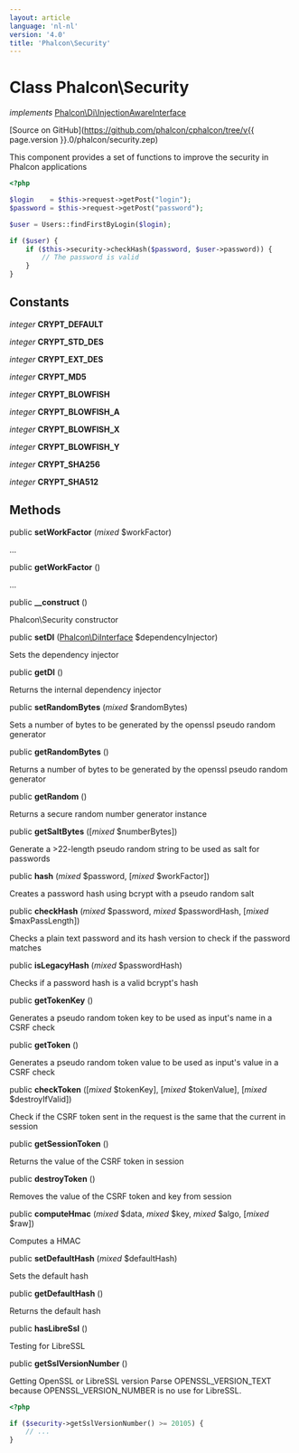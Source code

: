 ```yaml
---
layout: article
language: 'nl-nl'
version: '4.0'
title: 'Phalcon\Security'
---
```

# Class **Phalcon\Security**

*implements* [Phalcon\Di\InjectionAwareInterface](Phalcon_Di_InjectionAwareInterface)

[Source on GitHub](https://github.com/phalcon/cphalcon/tree/v{{ page.version }}.0/phalcon/security.zep)

This component provides a set of functions to improve the security in Phalcon applications

```php
<?php

$login    = $this->request->getPost("login");
$password = $this->request->getPost("password");

$user = Users::findFirstByLogin($login);

if ($user) {
    if ($this->security->checkHash($password, $user->password)) {
        // The password is valid
    }
}

```

## Constants

*integer* **CRYPT_DEFAULT**

*integer* **CRYPT_STD_DES**

*integer* **CRYPT_EXT_DES**

*integer* **CRYPT_MD5**

*integer* **CRYPT_BLOWFISH**

*integer* **CRYPT_BLOWFISH_A**

*integer* **CRYPT_BLOWFISH_X**

*integer* **CRYPT_BLOWFISH_Y**

*integer* **CRYPT_SHA256**

*integer* **CRYPT_SHA512**

## Methods

public **setWorkFactor** (*mixed* $workFactor)

...

public **getWorkFactor** ()

...

public **__construct** ()

Phalcon\Security constructor

public **setDI** ([Phalcon\DiInterface](Phalcon_DiInterface) $dependencyInjector)

Sets the dependency injector

public **getDI** ()

Returns the internal dependency injector

public **setRandomBytes** (*mixed* $randomBytes)

Sets a number of bytes to be generated by the openssl pseudo random generator

public **getRandomBytes** ()

Returns a number of bytes to be generated by the openssl pseudo random generator

public **getRandom** ()

Returns a secure random number generator instance

public **getSaltBytes** ([*mixed* $numberBytes])

Generate a >22-length pseudo random string to be used as salt for passwords

public **hash** (*mixed* $password, [*mixed* $workFactor])

Creates a password hash using bcrypt with a pseudo random salt

public **checkHash** (*mixed* $password, *mixed* $passwordHash, [*mixed* $maxPassLength])

Checks a plain text password and its hash version to check if the password matches

public **isLegacyHash** (*mixed* $passwordHash)

Checks if a password hash is a valid bcrypt's hash

public **getTokenKey** ()

Generates a pseudo random token key to be used as input's name in a CSRF check

public **getToken** ()

Generates a pseudo random token value to be used as input's value in a CSRF check

public **checkToken** ([*mixed* $tokenKey], [*mixed* $tokenValue], [*mixed* $destroyIfValid])

Check if the CSRF token sent in the request is the same that the current in session

public **getSessionToken** ()

Returns the value of the CSRF token in session

public **destroyToken** ()

Removes the value of the CSRF token and key from session

public **computeHmac** (*mixed* $data, *mixed* $key, *mixed* $algo, [*mixed* $raw])

Computes a HMAC

public **setDefaultHash** (*mixed* $defaultHash)

Sets the default hash

public **getDefaultHash** ()

Returns the default hash

public **hasLibreSsl** ()

Testing for LibreSSL

public **getSslVersionNumber** ()

Getting OpenSSL or LibreSSL version Parse OPENSSL_VERSION_TEXT because OPENSSL_VERSION_NUMBER is no use for LibreSSL.

```php
<?php

if ($security->getSslVersionNumber() >= 20105) {
    // ...
}

```